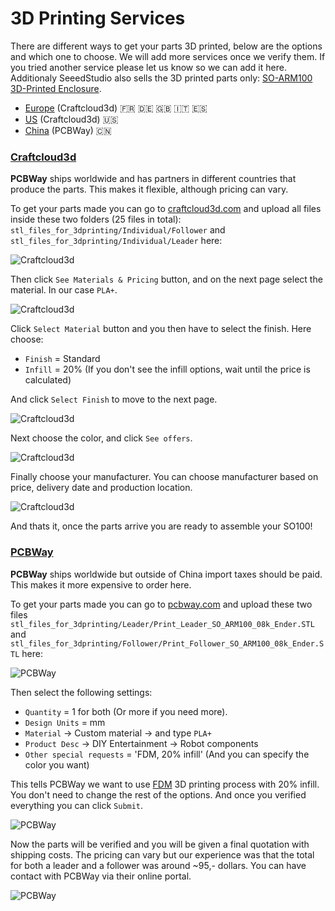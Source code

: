 # 3D Printing Services

There are different ways to get your parts 3D printed, below are the options and which one to choose. We will add more services once we verify them. If you tried another service please let us know so we can add it here. Additionaly SeeedStudio also sells the 3D printed parts only: [SO-ARM100 3D-Printed Enclosure](https://www.seeedstudio.com/SO-ARM100-3D-printed-Enclosure-p-6409.html).  

- [Europe](#craftcloud3d) (Craftcloud3d) :fr: :de: :uk: :it: :es:
- [US](#craftcloud3d) (Craftcloud3d) :us:
- [China](#pcbway) (PCBWay) :cn:

### [Craftcloud3d](https://craftcloud3d.com)
**PCBWay** ships worldwide and has partners in different countries that produce the parts. This makes it flexible, although pricing can vary.

To get your parts made you can go to [craftcloud3d.com](https://craftcloud3d.com/upload) and upload all files inside these two folders (25 files in total): `stl_files_for_3dprinting/Individual/Follower` and `stl_files_for_3dprinting/Individual/Leader` here:

![Craftcloud3d](./media/3dprinting/craftcloud1.png)

Then click `See Materials & Pricing` button, and on the next page select the material. In our case `PLA+`.

![Craftcloud3d](./media/3dprinting/craftcloud2.png)

Click `Select Material` button and you then have to select the finish. Here choose:
- `Finish` = Standard 
- `Infill` = 20% (If you don't see the infill options, wait until the price is calculated)

And click `Select Finish` to move to the next page.

![Craftcloud3d](./media/3dprinting/craftcloud3.png)

Next choose the color, and click `See offers`.

![Craftcloud3d](./media/3dprinting/craftcloud4.png)

Finally choose your manufacturer. You can choose manufacturer based on price, delivery date and production location.

![Craftcloud3d](./media/3dprinting/craftcloud5.png)

And thats it, once the parts arrive you are ready to assemble your SO100!

### [PCBWay](pcbway.com)
**PCBWay** ships worldwide but outside of China import taxes should be paid. This makes it more expensive to order here.

To get your parts made you can go to [pcbway.com](https://www.pcbway.com/rapid-prototyping/manufacture/?type=2) and upload these two files `stl_files_for_3dprinting/Leader/Print_Leader_SO_ARM100_08k_Ender.STL` and `stl_files_for_3dprinting/Follower/Print_Follower_SO_ARM100_08k_Ender.STL` here:

![PCBWay](./media/3dprinting/pcb_way.png)

Then select the following settings:
- `Quantity` = 1 for both (Or more if you need more).
- `Design Units` = mm
- `Material` -> Custom material -> and type `PLA+`
- `Product Desc` -> DIY Entertainment -> Robot components
- `Other special requests` =  'FDM, 20% infill' (And you can specify the color you want)

This tells PCBWay we want to use [FDM](https://www.hubs.com/knowledge-base/what-is-fdm-3d-printing/) 3D printing process with 20% infill. You don't need to change the rest of the options. And once you verified everything you can click `Submit`.

![PCBWay](./media/3dprinting/pcb_way2.png)

Now the parts will be verified and you will be given a final quotation with shipping costs. The pricing can vary but our experience was that the total for both a leader and a follower was around ~95,- dollars. You can have contact with PCBWay via their online portal.

![PCBWay](./media/3dprinting/pcb_way3.png)

